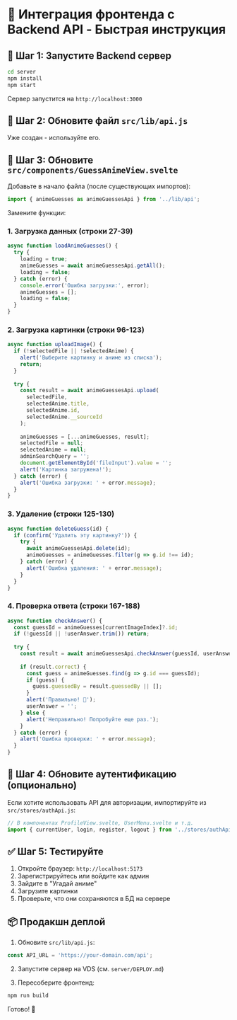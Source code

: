 # 📡 Интеграция фронтенда с Backend API - Быстрая инструкция

## 🚀 Шаг 1: Запустите Backend сервер

```bash
cd server
npm install
npm start
```

Сервер запустится на `http://localhost:3000`

## 🔧 Шаг 2: Обновите файл `src/lib/api.js`

Уже создан - используйте его.

## 📝 Шаг 3: Обновите `src/components/GuessAnimeView.svelte`

Добавьте в начало файла (после существующих импортов):

```javascript
import { animeGuesses as animeGuessesApi } from '../lib/api';
```

Замените функции:

### 1. Загрузка данных (строки 27-39)
```javascript
async function loadAnimeGuesses() {
  try {
    loading = true;
    animeGuesses = await animeGuessesApi.getAll();
    loading = false;
  } catch (error) {
    console.error('Ошибка загрузки:', error);
    animeGuesses = [];
    loading = false;
  }
}
```

### 2. Загрузка картинки (строки 96-123)
```javascript
async function uploadImage() {
  if (!selectedFile || !selectedAnime) {
    alert('Выберите картинку и аниме из списка');
    return;
  }
  
  try {
    const result = await animeGuessesApi.upload(
      selectedFile,
      selectedAnime.title,
      selectedAnime.id,
      selectedAnime.__sourceId
    );
    
    animeGuesses = [...animeGuesses, result];
    selectedFile = null;
    selectedAnime = null;
    adminSearchQuery = '';
    document.getElementById('fileInput').value = '';
    alert('Картинка загружена!');
  } catch (error) {
    alert('Ошибка загрузки: ' + error.message);
  }
}
```

### 3. Удаление (строки 125-130)
```javascript
async function deleteGuess(id) {
  if (confirm('Удалить эту картинку?')) {
    try {
      await animeGuessesApi.delete(id);
      animeGuesses = animeGuesses.filter(g => g.id !== id);
    } catch (error) {
      alert('Ошибка удаления: ' + error.message);
    }
  }
}
```

### 4. Проверка ответа (строки 167-188)
```javascript
async function checkAnswer() {
  const guessId = animeGuesses[currentImageIndex]?.id;
  if (!guessId || !userAnswer.trim()) return;
  
  try {
    const result = await animeGuessesApi.checkAnswer(guessId, userAnswer);
    
    if (result.correct) {
      const guess = animeGuesses.find(g => g.id === guessId);
      if (guess) {
        guess.guessedBy = result.guessedBy || [];
      }
      alert('Правильно! 🎉');
      userAnswer = '';
    } else {
      alert('Неправильно! Попробуйте еще раз.');
    }
  } catch (error) {
    alert('Ошибка проверки: ' + error.message);
  }
}
```

## 🔑 Шаг 4: Обновите аутентификацию (опционально)

Если хотите использовать API для авторизации, импортируйте из `src/stores/authApi.js`:

```javascript
// В компонентах ProfileView.svelte, UserMenu.svelte и т.д.
import { currentUser, login, register, logout } from '../stores/authApi';
```

## ✅ Шаг 5: Тестируйте

1. Откройте браузер: `http://localhost:5173`
2. Зарегистрируйтесь или войдите как админ
3. Зайдите в "Угадай аниме"
4. Загрузите картинки
5. Проверьте, что они сохраняются в БД на сервере

## 📦 Продакшн деплой

1. Обновите `src/lib/api.js`:
```javascript
const API_URL = 'https://your-domain.com/api';
```

2. Запустите сервер на VDS (см. `server/DEPLOY.md`)

3. Пересоберите фронтенд:
```bash
npm run build
```

Готово! 🎉

